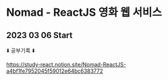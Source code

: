 # Nomad -  ReactJS 영화 웹 서비스

## 2023 03 06 Start

⬇️ 공부기록 ⬇️

https://study-react.notion.site/Nomad-ReactJS-a4bf1fe7952045f59012e64bc6383772
